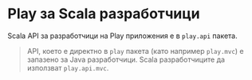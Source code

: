<!--- Copyright (C) 2009-2013 Typesafe Inc. <http://www.typesafe.com> -->
# Play за Scala разработчици

Scala API за разработчици на Play приложения е в `play.api` пакета. 

> API, което е директно в `play` пакета (като например `play.mvc`) е запазено за Java разработчици. Scala разработчиците да използват `play.api.mvc`.

